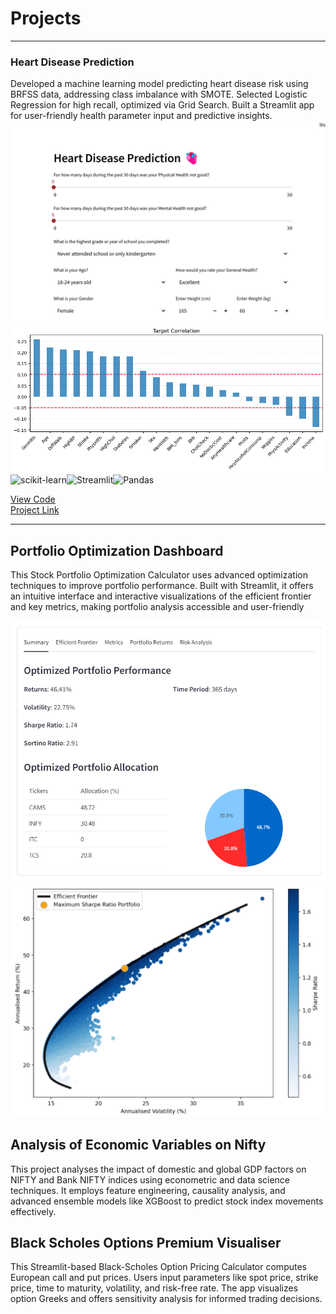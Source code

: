 <!-- #
---

### Education
Ashoka University - BA Economics and Mathematics (2023-2027)  
_CGPA: 3.96_

---
### Work Experience
**Data Engineering Intern @ Centre for Data Science and Analytics**

**Research Assistant @ Ashoka University**

**Equity and Derivatives Intern @ Jainam Broking**

**Analytics Intern @ Kashi Weaves**

--- -->
# Projects
---
### Heart Disease Prediction     
Developed a machine learning model predicting heart disease risk using BRFSS data, addressing class imbalance with SMOTE. Selected Logistic Regression for high recall, optimized via Grid Search. Built a Streamlit app for user-friendly health parameter input and predictive insights.
<img src="images/heart_project.png?raw=true" />
<img src="images/target_correlation_plot.png?raw=true"/>
![scikit-learn](https://img.shields.io/badge/scikit--learn-%23F7931E.svg?style=for-the-badge&logo=scikit-learn&logoColor=white)![Streamlit](https://img.shields.io/badge/Streamlit-%23FE4B4B.svg?style=for-the-badge&logo=streamlit&logoColor=white)![Pandas](https://img.shields.io/badge/pandas-%23150458.svg?style=for-the-badge&logo=pandas&logoColor=white)

[View Code](https://github.com/certifiedoxygen/Heart-Disease-Prediction-Project)  
[Project Link](https://certifiedoxygen-heart-disease-prediction-project-app-nmkxm2.streamlit.app/)

---
## Portfolio Optimization Dashboard   
This Stock Portfolio Optimization Calculator uses advanced optimization techniques to improve portfolio performance. Built with Streamlit, it offers an intuitive interface and interactive visualizations of the efficient frontier and key metrics, making portfolio analysis accessible and user-friendly

<img src="images/portfolio_opt1.png?raw=true" />
<img src="images/portfolio_opt2.png?raw=true" />



## Analysis of Economic Variables on Nifty   
This project analyses the impact of domestic and global GDP factors on NIFTY and Bank NIFTY indices using econometric and data science techniques. It employs feature engineering, causality analysis, and advanced ensemble models like XGBoost to predict stock index movements effectively.

## Black Scholes Options Premium Visualiser   
This Streamlit-based Black-Scholes Option Pricing Calculator computes European call and put prices. Users input parameters like spot price, strike price, time to maturity, volatility, and risk-free rate. The app visualizes option Greeks and offers sensitivity analysis for informed trading decisions.

